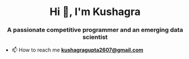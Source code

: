 <h1 align="center">Hi 👋, I'm Kushagra</h1>
<h3 align="center">A passionate competitive programmer and an emerging data scientist</h3>

- 📫 How to reach me **kushagragupta2607@gmail.com**
